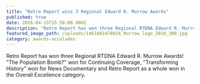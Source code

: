 ```yaml
---
title: "Retro Report wins 3 Regional Edward R. Murrow Awards"
published: true
date: 2016-04-15T15:58:00.000Z
description: "Retro Report has won three Regional RTDNA Edward R. Murrow Awards! *The Population Bomb?* won for Continuing Coverage, *Transforming History* won for News Documentary and Retro Report as a whole won in the Overall Excellence category. ‪​"
featured_image_path: /uploads/1461081478034_Murrow_logo_2016_300.jpg
category: awards-accolades
---
```


Retro Report has won three Regional RTDNA Edward R. Murrow Awards! "The Population Bomb?" won for Continuing Coverage, "Transforming History" won for News Documentary and Retro Report as a whole won in the Overall Excellence category. [<span class="_58cl">‪</span>](https://www.facebook.com/hashtag/murrows?source=feed_text&story_id=1207476005931483)

